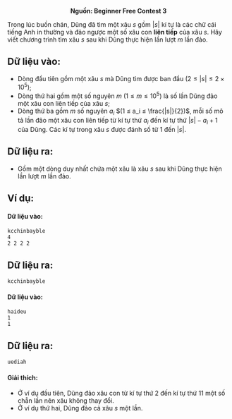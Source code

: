 **<center>Nguồn: Beginner Free Contest 3</center>**

Trong lúc buồn chán, Dũng đã tìm một xâu $s$ gồm $|s|$ kí tự là các chữ cái tiếng Anh in thường và đảo ngược một số xâu con **liên tiếp** của xâu $s$. Hãy viết chương trình tìm xâu $s$ sau khi Dũng thực hiện lần lượt $m$ lần đảo.

## Dữ liệu vào:
- Dòng đầu tiên gồm một xâu $s$ mà Dũng tìm được ban đầu $(2 ≤ |s| ≤ 2 × 10^5)$;
- Dòng thứ hai gồm một số nguyên $m$ $(1 ≤ m ≤ 10^5)$ là số lần Dũng đảo một xâu con liên tiếp của xâu $s$;
- Dòng thứ ba gồm $m$ số nguyên $a_i$ $(1 ≤ a_i ≤ \frac{|s|}{2})$, mỗi số mô tả lần đảo một xâu con liên tiếp từ kí tự thứ $a_i$ đến kí tự thứ $|s| − a_i + 1$ của Dũng. Các kí tự trong xâu $s$ được đánh số từ $1$ đến $|s|$.

## Dữ liệu ra:
- Gồm một dòng duy nhất chứa một xâu là xâu $s$ sau khi Dũng thực hiện lần lượt $m$ lần đảo.

## Ví dụ:
#### Dữ liệu vào:
```
kcchinbayble
4
2 2 2 2
```

## Dữ liệu ra:
```
kcchinbayble
```

#### Dữ liệu vào:
```
haideu
1
1
```

## Dữ liệu ra:
```
uediah
```

#### Giải thích:
- Ở ví dụ đầu tiên, Dũng đảo xâu con từ kí tự thứ $2$ đến kí tự thứ $11$ một số chẵn lần nên xâu không thay đổi.
- Ở ví dụ thứ hai, Dũng đảo cả xâu $s$ một lần.